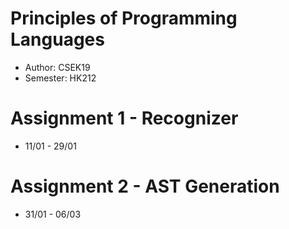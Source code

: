 # Principles of Programming Languages
- Author: CSEK19
- Semester: HK212

# Assignment 1 - Recognizer
- 11/01 - 29/01

# Assignment 2 - AST Generation
- 31/01 - 06/03